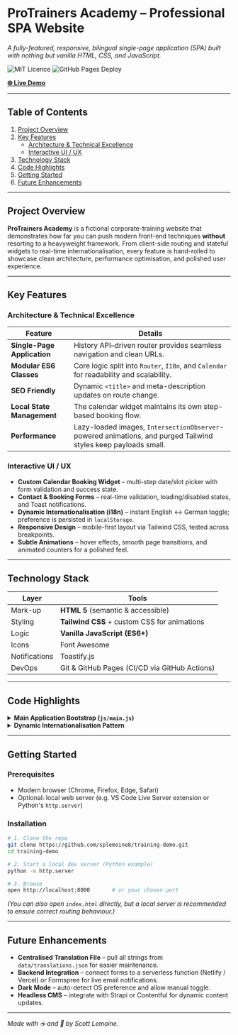# ProTrainers Academy – Professional SPA Website

*A fully-featured, responsive, bilingual single-page application (SPA) built with nothing but vanilla HTML, CSS, and JavaScript.*

![MIT Licence](https://img.shields.io/badge/License-MIT-blue.svg)
![GitHub Pages Deploy](https://github.com/splemoine8/training-demo/actions/workflows/pages-build-deployment.yml/badge.svg?branch=main)

[**🌐 Live Demo**](https://splemoine8.github.io/training-demo/)

---

## Table of Contents

1. [Project Overview](#project-overview)  
2. [Key Features](#key-features)  
   - [Architecture & Technical Excellence](#architecture--technical-excellence)  
   - [Interactive UI / UX](#interactive-ui--ux)  
3. [Technology Stack](#technology-stack)  
4. [Code Highlights](#code-highlights)  
5. [Getting Started](#getting-started)  
6. [Future Enhancements](#future-enhancements)

---

## Project Overview

**ProTrainers Academy** is a fictional corporate-training website that demonstrates how far you can push modern front-end techniques **without** resorting to a heavyweight framework. From client-side routing and stateful widgets to real-time internationalisation, every feature is hand-rolled to showcase clean architecture, performance optimisation, and polished user experience.

---

## Key Features

### Architecture & Technical Excellence

| Feature | Details |
|---------|---------|
| **Single-Page Application** | History API–driven router provides seamless navigation and clean URLs. |
| **Modular ES6 Classes** | Core logic split into `Router`, `I18n`, and `Calendar` for readability and scalability. |
| **SEO Friendly** | Dynamic `<title>` and meta-description updates on route change. |
| **Local State Management** | The calendar widget maintains its own step-based booking flow. |
| **Performance** | Lazy-loaded images, `IntersectionObserver`-powered animations, and purged Tailwind styles keep payloads small. |

### Interactive UI / UX

- **Custom Calendar Booking Widget** – multi-step date/slot picker with form validation and success state.  
- **Contact & Booking Forms** – real-time validation, loading/disabled states, and Toast notifications.  
- **Dynamic Internationalisation (i18n)** – instant English ↔ German toggle; preference is persisted in `localStorage`.  
- **Responsive Design** – mobile-first layout via Tailwind CSS, tested across breakpoints.  
- **Subtle Animations** – hover effects, smooth page transitions, and animated counters for a polished feel.

---

## Technology Stack

| Layer | Tools |
|-------|-------|
| Mark-up | **HTML 5** (semantic & accessible) |
| Styling | **Tailwind CSS** + custom CSS for animations |
| Logic   | **Vanilla JavaScript (ES6+)** |
| Icons   | Font Awesome |
| Notifications | Toastify.js |
| DevOps | Git & GitHub Pages (CI/CD via GitHub Actions) |

---

## Code Highlights

<details>
<summary><strong>Main Application Bootstrap (<code>js/main.js</code>)</strong></summary>

```js
import { Router }  from './router.js';
import { I18n }    from './i18n.js';
import { Calendar } from './calendar.js';

class ProTrainersApp {
  constructor() {
    this.router   = new Router();
    this.i18n     = new I18n();
    this.calendar = new Calendar();
  }

  init() {
    this.i18n.init(this.router);
    this.router.init(this.i18n, this.calendar);
    this.calendar.init(this.i18n);
  }
}

document.addEventListener('DOMContentLoaded', () => new ProTrainersApp().init());
```
</details>

<details>
<summary><strong>Dynamic Internationalisation Pattern</strong></summary>

```html
<h1 data-en="Transform Your Business"
    data-de="Transformieren Sie Ihr Unternehmen">
  Transform Your Business
</h1>
```

```js
// js/i18n.js (excerpt)
toggleLanguage() {
  this.currentLang = this.currentLang === 'en' ? 'de' : 'en';
  document.documentElement.lang = this.currentLang;
  this.updateTranslations();
  localStorage.setItem('preferred-language', this.currentLang);
}
```
</details>

---

## Getting Started

### Prerequisites
- Modern browser (Chrome, Firefox, Edge, Safari)
- Optional: local web server (e.g. VS Code Live Server extension or Python's `http.server`)

### Installation
```bash
# 1. Clone the repo
git clone https://github.com/splemoine8/training-demo.git
cd training-demo

# 2. Start a local dev server (Python example)
python -m http.server

# 3. Browse
open http://localhost:8000       # or your chosen port
```

*(You can also open `index.html` directly, but a local server is recommended to ensure correct routing behaviour.)*

---

## Future Enhancements

- **Centralised Translation File** – pull all strings from `data/translations.json` for easier maintenance.
- **Backend Integration** – connect forms to a serverless function (Netlify / Vercel) or Formspree for live email notifications.
- **Dark Mode** – auto-detect OS preference and allow manual toggle.
- **Headless CMS** – integrate with Strapi or Contentful for dynamic content updates.

---

*Made with ☕ and 💪 by Scott Lemoine.*